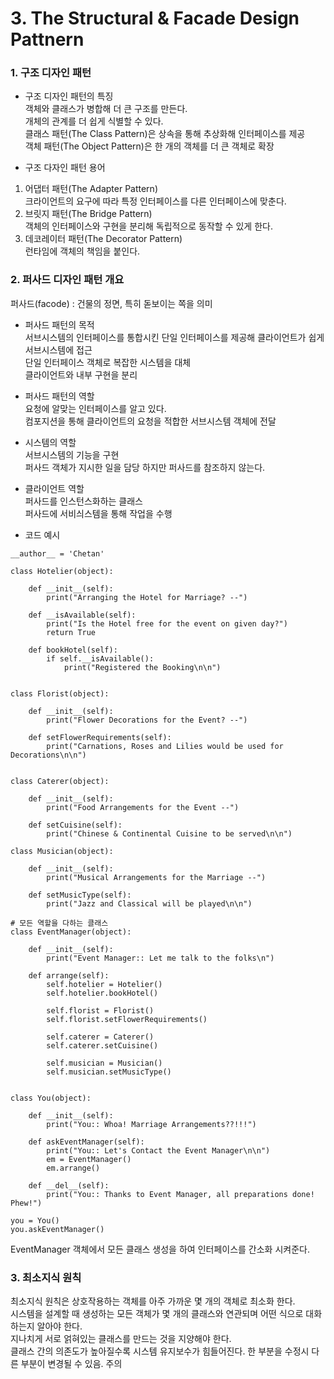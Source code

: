 # 3. The Structural & Facade Design Pattnern

### 1. 구조 디자인 패턴

- 구조 디자인 패턴의 특징 <br>
객체와 클래스가 병합해 더 큰 구조를 만든다. <br>
개체의 관계를 더 쉽게 식별할 수 있다. <br>
클래스 패턴(The Class Pattern)은 상속을 통해 추상화해 인터페이스를 제공 <br>
객체 패턴(The Object Pattern)은 한 개의 객체를 더 큰 객체로 확장

- 구조 다자인 패턴 용어
1) 어댑터 패턴(The Adapter Pattern)<br>
크라이언트의 요구에 따라 특정 인터페이스를 다른 인터페이스에 맞춘다.<br>
2) 브릿지 패턴(The Bridge Pattern)<br>
객체의 인터페이스와 구현을 분리해 독립적으로 동작할 수 있게 한다.<br>
3) 데코레이터 패턴(The Decorator Pattern) <br>
런타임에 객체의 책임을 붙인다.

### 2. 퍼사드 디자인 패턴 개요 

퍼사드(facode) : 건물의 정면, 특히 돋보이는 쪽을 의미 <br>

- 퍼사드 패턴의 목적<br>
서브시스템의 인터페이스를 통합시킨 단일 인터페이스를 제공해 클라이언트가 쉽게 서브시스템에 접근 <br>
단일 인터페이스 객체로 복잡한 시스템을 대체 <br>
클라이언트와 내부 구현을 분리 <br>

- 퍼사드 패턴의 역할 <br>
요청에 알맞는 인터페이스를 알고 있다. <br>
컴포지션을 통해 클라이언트의 요청을 적합한 서브시스템 객체에 전달 <br>

- 시스템의 역할 <br>
서브시스템의 기능을 구현 <br>
퍼사드 객체가 지시한 일을 담당 하지만 퍼사드를 참조하지 않는다. <br>

- 클라이언트 역할 <br>
퍼사드를 인스턴스화하는 클래스 <br>
퍼사드에 서비싀스템을 통해 작업을 수행 <br>

- 코드 예시

```
__author__ = 'Chetan'

class Hotelier(object):
    
    def __init__(self):
        print("Arranging the Hotel for Marriage? --")
    
    def __isAvailable(self):
        print("Is the Hotel free for the event on given day?")
        return True
    
    def bookHotel(self):
        if self.__isAvailable():
            print("Registered the Booking\n\n")


class Florist(object):
    
    def __init__(self):
        print("Flower Decorations for the Event? --")
    
    def setFlowerRequirements(self):
        print("Carnations, Roses and Lilies would be used for Decorations\n\n")


class Caterer(object):
    
    def __init__(self):
        print("Food Arrangements for the Event --")
    
    def setCuisine(self):
        print("Chinese & Continental Cuisine to be served\n\n")

class Musician(object):
    
    def __init__(self):
        print("Musical Arrangements for the Marriage --")
    
    def setMusicType(self):
        print("Jazz and Classical will be played\n\n")

# 모든 역할을 다하는 클래스 
class EventManager(object):
    
    def __init__(self):
        print("Event Manager:: Let me talk to the folks\n")
    
    def arrange(self):
        self.hotelier = Hotelier()
        self.hotelier.bookHotel()
        
        self.florist = Florist()
        self.florist.setFlowerRequirements()
        
        self.caterer = Caterer()
        self.caterer.setCuisine()
        
        self.musician = Musician()
        self.musician.setMusicType()


class You(object):
    
    def __init__(self):
        print("You:: Whoa! Marriage Arrangements??!!!")
    
    def askEventManager(self):
        print("You:: Let's Contact the Event Manager\n\n")
        em = EventManager()
        em.arrange()
    
    def __del__(self):
        print("You:: Thanks to Event Manager, all preparations done! Phew!")

you = You()
you.askEventManager()
```

EventManager 객체에서 모든 클래스 생성을 하여 인터페이스를 간소화 시켜준다. <br>

### 3. 최소지식 원칙

최소지식 원칙은 상호작용하는 객체를 아주 가까운 몇 개의 객체로 최소화 한다.  <br>
시스템을 설계할 때 생성하는 모든 객체가 몇 개의 클래스와 연관되며 어떤 식으로 대화하는지 알아야 한다. <br>
지나치게 서로 얽혀있는 클래스를 만드는 것을 지양해야 한다.  <br>
클래스 간의 의존도가 높아질수록 시스템 유지보수가 힘들어진다. 한 부분을 수정시 다른 부분이 변경될 수 있음. 주의  <br>

